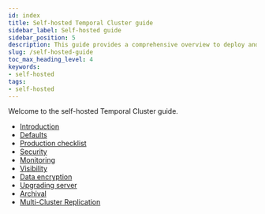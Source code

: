 ```yaml
---
id: index
title: Self-hosted Temporal Cluster guide
sidebar_label: Self-hosted guide
sidebar_position: 5
description: This guide provides a comprehensive overview to deploy and operate a Temporal Cluster in a live environment.
slug: /self-hosted-guide
toc_max_heading_level: 4
keywords:
- self-hosted
tags:
- self-hosted
---
```


<!-- THIS FILE IS GENERATED. DO NOT EDIT THIS FILE DIRECTLY -->

Welcome to the self-hosted Temporal Cluster guide.

- [Introduction](/self-hosted-guide/introduction#)
- [Defaults](/self-hosted-guide/defaults#)
- [Production checklist](//self-hosted-guide/production-checklist#)
- [Security](/self-hosted-guide/security#)
- [Monitoring](/self-hosted-guide/monitoring#)
- [Visibility](/self-hosted-guide/visibility#)
- [Data encryption](/self-hosted-guide/data-encryption#securing-your-data)
- [Upgrading server](/self-hosted-guide/upgrade-server#upgrade-server)
- [Archival](/self-hosted-guide/archival#)
- [Multi-Cluster Replication](/self-hosted-guide/multi-cluster-replication#)

